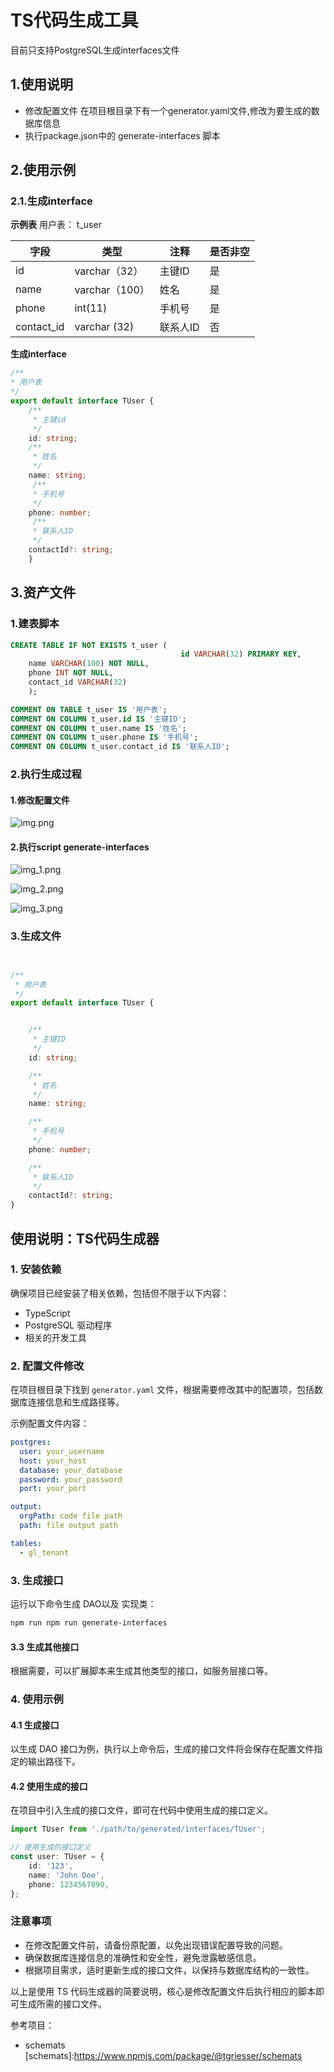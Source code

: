  # TS代码生成工具
 目前只支持PostgreSQL生成interfaces文件
 ## 1.使用说明  
 - 修改配置文件
    在项目根目录下有一个generator.yaml文件,修改为要生成的数据库信息
 - 执行package.json中的 generate-interfaces 脚本




## 2.使用示例
### 2.1.生成interface
**示例表** 用户表： t_user

| 字段       | 类型           | 注释     | 是否非空 |
| ---------- | -------------- | -------- | -------- |
| id         | varchar（32）  | 主键ID   | 是       |
| name       | varchar（100） | 姓名     | 是       |
| phone      | int(11)        | 手机号   | 是       |
| contact_id | varchar (32)   | 联系人ID | 否       |


**生成interface**

```ts
/**
* 用户表
*/
export default interface TUser {
    /**
     * 主键id
     */
    id: string;
    /**
     * 姓名
     */
    name: string;
     /**
     * 手机号
     */
    phone: number;
     /**
     * 联系人ID
     */
    contactId?: string;
    }
```
## 3.资产文件
### 1.建表脚本
```sql
CREATE TABLE IF NOT EXISTS t_user (
                                      id VARCHAR(32) PRIMARY KEY,
    name VARCHAR(100) NOT NULL,
    phone INT NOT NULL,
    contact_id VARCHAR(32)
    );

COMMENT ON TABLE t_user IS '用户表';
COMMENT ON COLUMN t_user.id IS '主键ID';
COMMENT ON COLUMN t_user.name IS '姓名';
COMMENT ON COLUMN t_user.phone IS '手机号';
COMMENT ON COLUMN t_user.contact_id IS '联系人ID';

```
### 2.执行生成过程
#### 1.修改配置文件
![img.png](img.png)
#### 2.执行script generate-interfaces
![img_1.png](img_1.png)

![img_2.png](img_2.png)

![img_3.png](img_3.png)




### 3.生成文件

```ts


/**
 * 用户表
 */
export default interface TUser {


    /**
     * 主键ID
     */
    id: string;

    /**
     * 姓名
     */
    name: string;

    /**
     * 手机号
     */
    phone: number;

    /**
     * 联系人ID
     */
    contactId?: string;
}


```
## 使用说明：TS代码生成器

### 1. 安装依赖

确保项目已经安装了相关依赖，包括但不限于以下内容：
- TypeScript
- PostgreSQL 驱动程序
- 相关的开发工具

### 2. 配置文件修改

在项目根目录下找到 `generator.yaml` 文件，根据需要修改其中的配置项，包括数据库连接信息和生成路径等。

示例配置文件内容：

```yaml
postgres:
  user: your_username
  host: your_host
  database: your_database
  password: your_password
  port: your_port

output:
  orgPath: code file path
  path: file output path

tables:
  - gl_tenant 
```

### 3. 生成接口


运行以下命令生成 DAO以及 实现类：

```bash
npm run npm run generate-interfaces
```

#### 3.3 生成其他接口

根据需要，可以扩展脚本来生成其他类型的接口，如服务层接口等。

### 4. 使用示例

#### 4.1 生成接口

以生成 DAO 接口为例，执行以上命令后，生成的接口文件将会保存在配置文件指定的输出路径下。

#### 4.2 使用生成的接口

在项目中引入生成的接口文件，即可在代码中使用生成的接口定义。

```ts
import TUser from './path/to/generated/interfaces/TUser';

// 使用生成的接口定义
const user: TUser = {
    id: '123',
    name: 'John Doe',
    phone: 1234567890,
};
```

### 注意事项

- 在修改配置文件前，请备份原配置，以免出现错误配置导致的问题。
- 确保数据库连接信息的准确性和安全性，避免泄露敏感信息。
- 根据项目需求，适时更新生成的接口文件，以保持与数据库结构的一致性。

以上是使用 TS 代码生成器的简要说明，核心是修改配置文件后执行相应的脚本即可生成所需的接口文件。


参考项目：
- schemats
  [schemats]:https://www.npmjs.com/package/@tgriesser/schemats

